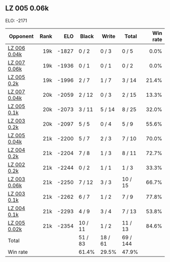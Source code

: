 ## LZ 005 0.06k ##

ELO: -2171

Opponent | Rank | ELO | Black | Write | Total | Win rate
---------|-----:|----:|-------|-------|-------|-------:
[LZ 006 0.04k](LZ%20006%200.04k.md) | 19k | -1827 | 0 / 2 | 0 / 3 | 0 / 5 | 0.0%
[LZ 007 0.06k](LZ%20007%200.06k.md) | 19k | -1936 | 0 / 1 | 0 / 1 | 0 / 2 | 0.0%
[LZ 005 0.2k](LZ%20005%200.2k.md) | 19k | -1996 | 2 / 7 | 1 / 7 | 3 / 14 | 21.4%
[LZ 007 0.04k](LZ%20007%200.04k.md) | 20k | -2059 | 2 / 12 | 0 / 3 | 2 / 15 | 13.3%
[LZ 005 0.1k](LZ%20005%200.1k.md) | 20k | -2073 | 3 / 11 | 5 / 14 | 8 / 25 | 32.0%
[LZ 003 0.2k](LZ%20003%200.2k.md) | 20k | -2097 | 5 / 5 | 0 / 4 | 5 / 9 | 55.6%
[LZ 005 0.04k](LZ%20005%200.04k.md) | 21k | -2200 | 5 / 7 | 2 / 3 | 7 / 10 | 70.0%
[LZ 004 0.2k](LZ%20004%200.2k.md) | 21k | -2204 | 7 / 8 | 1 / 3 | 8 / 11 | 72.7%
[LZ 002 0.2k](LZ%20002%200.2k.md) | 21k | -2244 | 0 / 2 | 1 / 1 | 1 / 3 | 33.3%
[LZ 003 0.06k](LZ%20003%200.06k.md) | 21k | -2250 | 7 / 12 | 3 / 3 | 10 / 15 | 66.7%
[LZ 003 0.1k](LZ%20003%200.1k.md) | 21k | -2262 | 6 / 7 | 1 / 2 | 7 / 9 | 77.8%
[LZ 004 0.1k](LZ%20004%200.1k.md) | 21k | -2293 | 4 / 9 | 3 / 4 | 7 / 13 | 53.8%
[LZ 005 0.02k](LZ%20005%200.02k.md) | 21k | -2354 | 10 / 11 | 1 / 2 | 11 / 13 | 84.6%
Total | | | 51 / 83 | 18 / 61 | 69 / 144 | 
Win rate| | | 61.4% | 29.5% | 47.9% | 
